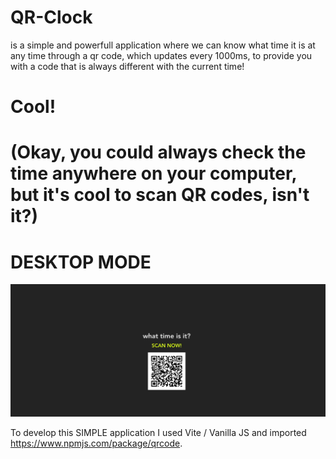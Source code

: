 # QR-Clock
is a simple and powerfull application where we can know what time it is at any time through a qr code, 
which updates every 1000ms, 
to provide you with a code that is always different with the current time! 
# Cool!

# (Okay, you could always check the time anywhere on your computer, but it's cool to scan QR codes, isn't it?)

# DESKTOP MODE
![](Preview-App.gif)

To develop this SIMPLE application I used Vite / Vanilla JS and imported https://www.npmjs.com/package/qrcode.




